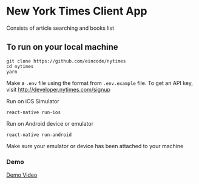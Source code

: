 # New York Times Client App

Consists of article searching and books list

## To run on your local machine

```
git clone https://github.com/eincode/nytimes
cd nytimes
yarn
```

Make a `.env` file using the format from `.env.example` file. To get an API key, visit http://developer.nytimes.com/signup

Run on iOS Simulator

```
react-native run-ios
```

Run on Android device or emulator

```
react-native run-android
```

Make sure your emulator or device has been attached to your machine

### Demo

[Demo Video](https://drive.google.com/file/d/1RyfMGDCk4N6fE3ou1ZnzkDdzVWI9vNir/view?usp=sharing)
